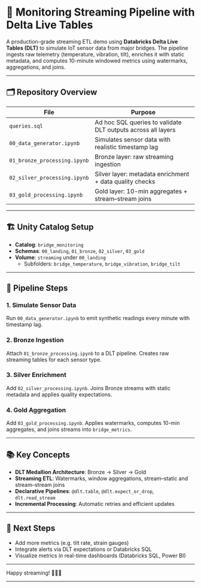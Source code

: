 # 🌉 Monitoring Streaming Pipeline with Delta Live Tables

A production-grade streaming ETL demo using **Databricks Delta Live Tables (DLT)** to simulate IoT sensor data from major bridges. The pipeline ingests raw telemetry (temperature, vibration, tilt), enriches it with static metadata, and computes 10-minute windowed metrics using watermarks, aggregations, and joins.

---

## 🗂️ Repository Overview

| File                          | Purpose                                                                 |
|------------------------------|-------------------------------------------------------------------------|
| `queries.sql`                | Ad hoc SQL queries to validate DLT outputs across all layers            |
| `00_data_generator.ipynb`    | Simulates sensor data with realistic timestamp lag                      |
| `01_bronze_processing.ipynb` | Bronze layer: raw streaming ingestion                                   |
| `02_silver_processing.ipynb` | Silver layer: metadata enrichment + data quality checks                 |
| `03_gold_processing.ipynb`   | Gold layer: 10-min aggregates + stream–stream joins                     |

---

## 🏗️ Unity Catalog Setup

- **Catalog**: `bridge_monitoring`  
- **Schemas**: `00_landing`, `01_bronze`, `02_silver`, `03_gold`  
- **Volume**: `streaming` under `00_landing`  
  - Subfolders: `bridge_temperature`, `bridge_vibration`, `bridge_tilt`

---

## 🚀 Pipeline Steps

### 1. Simulate Sensor Data
Run `00_data_generator.ipynb` to emit synthetic readings every minute with timestamp lag.

### 2. Bronze Ingestion
Attach `01_bronze_processing.ipynb` to a DLT pipeline. Creates raw streaming tables for each sensor type.

### 3. Silver Enrichment
Add `02_silver_processing.ipynb`. Joins Bronze streams with static metadata and applies quality expectations.

### 4. Gold Aggregation
Add `03_gold_processing.ipynb`. Applies watermarks, computes 10-min aggregates, and joins streams into `bridge_metrics`.

---

## 📚 Key Concepts

- **DLT Medallion Architecture**: Bronze → Silver → Gold  
- **Streaming ETL**: Watermarks, window aggregations, stream–static and stream–stream joins  
- **Declarative Pipelines**: `@dlt.table`, `@dlt.expect_or_drop`, `dlt.read_stream`  
- **Incremental Processing**: Automatic retries and efficient updates

---

## 🔮 Next Steps

- Add more metrics (e.g. tilt rate, strain gauges)  
- Integrate alerts via DLT expectations or Databricks SQL  
- Visualize metrics in real-time dashboards (Databricks SQL, Power BI)

---

Happy streaming! 🚧🌉🚀

---
